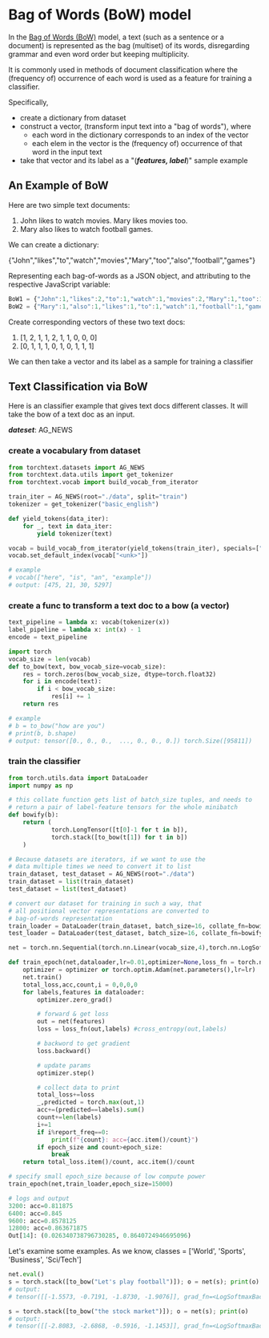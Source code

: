 # Bag of Words (BoW) model

In the [Bag of Words (BoW)][Bag of Words] model, a text
(such as a sentence or a document) is represented as the
bag (multiset) of its words, disregarding grammar and
even word order but keeping multiplicity.

It is commonly used in methods of document classification
where the (frequency of) occurrence of each word is used
as a feature for training a classifier.

Specifically,

* create a dictionary from dataset
* construct a vector, (transform input text into a "bag of words"), where
  * each word in the dictionary corresponds to an index of the vector
  * each elem in the vector is the (frequency of) occurrence of that word in the input text
* take that vector and its label as a "(***features, label***)" sample example

## An Example of BoW

Here are two simple text documents:

1. John likes to watch movies. Mary likes movies too.
2. Mary also likes to watch football games.

We can create a dictionary:

{"John","likes","to","watch","movies","Mary","too","also","football","games"}

Representing each bag-of-words as a JSON object, and
attributing to the respective JavaScript variable:

```javascript
BoW1 = {"John":1,"likes":2,"to":1,"watch":1,"movies":2,"Mary":1,"too":1};
BoW2 = {"Mary":1,"also":1,"likes":1,"to":1,"watch":1,"football":1,"games":1};
```

Create corresponding vectors of these two text docs:

1. [1, 2, 1, 1, 2, 1, 1, 0, 0, 0]
2. [0, 1, 1, 1, 0, 1, 0, 1, 1, 1]

We can then take a vector and its label as a sample for training a classifier

## Text Classification via BoW

Here is an classifier example that gives text docs different classes.
It will take the bow of a text doc as an input.

***dateset***: AG_NEWS

### create a vocabulary from dataset

```python
from torchtext.datasets import AG_NEWS
from torchtext.data.utils import get_tokenizer
from torchtext.vocab import build_vocab_from_iterator

train_iter = AG_NEWS(root="./data", split="train")
tokenizer = get_tokenizer("basic_english")

def yield_tokens(data_iter):
    for _, text in data_iter:
        yield tokenizer(text)

vocab = build_vocab_from_iterator(yield_tokens(train_iter), specials=["<unk>"])
vocab.set_default_index(vocab["<unk>"])

# example
# vocab(["here", "is", "an", "example"])
# output: [475, 21, 30, 5297]
```

### create a func to transform a text doc to a bow (a vector)

```python
text_pipeline = lambda x: vocab(tokenizer(x))
label_pipeline = lambda x: int(x) - 1
encode = text_pipeline

import torch
vocab_size = len(vocab)
def to_bow(text, bow_vocab_size=vocab_size):
    res = torch.zeros(bow_vocab_size, dtype=torch.float32)
    for i in encode(text):
        if i < bow_vocab_size:
            res[i] += 1
    return res

# example
# b = to_bow("how are you")
# print(b, b.shape)
# output: tensor([0., 0., 0.,  ..., 0., 0., 0.]) torch.Size([95811])
```

### train the classifier

```python
from torch.utils.data import DataLoader
import numpy as np 

# this collate function gets list of batch_size tuples, and needs to 
# return a pair of label-feature tensors for the whole minibatch
def bowify(b):
    return (
            torch.LongTensor([t[0]-1 for t in b]),
            torch.stack([to_bow(t[1]) for t in b])
    )

# Because datasets are iterators, if we want to use the
# data multiple times we need to convert it to list
train_dataset, test_dataset = AG_NEWS(root="./data")
train_dataset = list(train_dataset)
test_dataset = list(test_dataset)

# convert our dataset for training in such a way, that
# all positional vector representations are converted to
# bag-of-words representation
train_loader = DataLoader(train_dataset, batch_size=16, collate_fn=bowify, shuffle=True)
test_loader = DataLoader(test_dataset, batch_size=16, collate_fn=bowify, shuffle=True)

net = torch.nn.Sequential(torch.nn.Linear(vocab_size,4),torch.nn.LogSoftmax(dim=1))

def train_epoch(net,dataloader,lr=0.01,optimizer=None,loss_fn = torch.nn.NLLLoss(),epoch_size=None, report_freq=200):
    optimizer = optimizer or torch.optim.Adam(net.parameters(),lr=lr)
    net.train()
    total_loss,acc,count,i = 0,0,0,0
    for labels,features in dataloader:
        optimizer.zero_grad()

        # forward & get loss
        out = net(features)
        loss = loss_fn(out,labels) #cross_entropy(out,labels)

        # backword to get gradient
        loss.backward()

        # update params
        optimizer.step()

        # collect data to print
        total_loss+=loss
        _,predicted = torch.max(out,1)
        acc+=(predicted==labels).sum()
        count+=len(labels)
        i+=1
        if i%report_freq==0:
            print(f"{count}: acc={acc.item()/count}")
        if epoch_size and count>epoch_size:
            break
    return total_loss.item()/count, acc.item()/count

# specify small epoch_size because of low compute power
train_epoch(net,train_loader,epoch_size=15000)

# logs and output
3200: acc=0.811875
6400: acc=0.845
9600: acc=0.8578125
12800: acc=0.863671875
Out[14]: (0.026340738796730285, 0.8640724946695096)
```

Let's examine some examples.
As we know, classes = ['World', 'Sports', 'Business', 'Sci/Tech']

```python
net.eval()
s = torch.stack([to_bow("Let's play football")]); o = net(s); print(o)
# output:
# tensor([[-1.5573, -0.7191, -1.8730, -1.9076]], grad_fn=<LogSoftmaxBackward0>)

s = torch.stack([to_bow("the stock market")]); o = net(s); print(o)
# output:
# tensor([[-2.8083, -2.6868, -0.5916, -1.1453]], grad_fn=<LogSoftmaxBackward0>
```

[Bag of Words]: https://en.wikipedia.org/wiki/Bag-of-words_model
